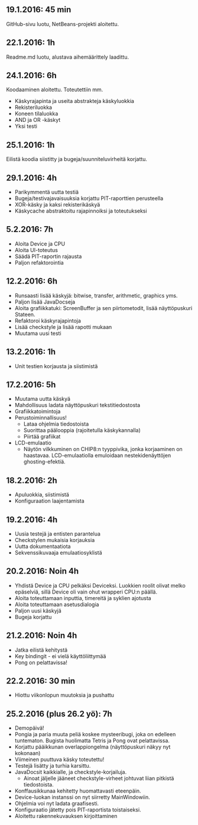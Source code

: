 ## 19.1.2016: 45 min

GitHub-sivu luotu, NetBeans-projekti aloitettu.

## 22.1.2016: 1h

Readme.md luotu, alustava aihemäärittely laadittu.

## 24.1.2016: 6h

Koodaaminen aloitettu. Toteutettiin mm.

* Käskyrajapinta ja useita abstrakteja käskyluokkia
* Rekisteriluokka
* Koneen tilaluokka
* AND ja OR -käskyt
* Yksi testi

## 25.1.2016: 1h

Eilistä koodia siistitty ja bugeja/suunniteluvirheitä korjattu.

## 29.1.2016: 4h

* Parikymmentä uutta testiä
* Bugeja/testivajavaisuuksia korjattu PIT-raporttien perusteella
* XOR-käsky ja kaksi rekisterikäskyä
* Käskycache abstraktoitu rajapinnoiksi ja toteutukseksi

## 5.2.2016: 7h

* Aloita Device ja CPU
* Aloita UI-toteutus
* Säädä PIT-raportin rajausta
* Paljon refaktorointia

## 12.2.2016: 6h

* Runsaasti lisää käskyjä: bitwise, transfer, arithmetic, graphics yms.
* Paljon lisää JavaDocseja
* Aloita grafiikkatuki: ScreenBuffer ja sen piirtometodit, lisää näyttöpuskuri Stateen.
* Refaktoroi käskyrajapintoja
* Lisää checkstyle ja lisää rapotti mukaan
* Muutama uusi testi

## 13.2.2016: 1h

* Unit testien korjausta ja siistimistä

## 17.2.2016: 5h

* Muutama uutta käskyä
* Mahdollisuus ladata näyttöpuskuri tekstitiedostosta
* Grafiikkatoimintoja
* Perustoiminnallisuus!
    * Lataa ohjelmia tiedostoista
    * Suorittaa päälooppia (rajoitetulla käskykannalla)
    * Piirtää grafiikat
* LCD-emulaatio
    * Näytön vilkkuminen on CHIP8:n tyyppivika, jonka korjaaminen on haastavaa. LCD-emulaatiolla emuloidaan nestekidenäyttöjen ghosting-efektiä.

## 18.2.2016: 2h

* Apuluokkia, siistimistä
* Konfiguraation laajentamista

## 19.2.2016: 4h

* Uusia testejä ja entisten parantelua
* Checkstylen mukaisia korjauksia
* Uutta dokumentaatiota
* Sekvenssikuvaaja emulaatiosyklistä

## 20.2.2016: Noin 4h
* Yhdistä Device ja CPU pelkäksi Deviceksi. Luokkien roolit olivat melko epäselviä, sillä Device oli vain ohut wrapperi CPU:n päällä.
* Aloita toteuttamaan inputtia, timereitä ja syklien ajotusta
* Aloita toteuttamaan asetusdialogia
* Paljon uusi käskyjä
* Bugeja korjattu

## 21.2.2016: Noin 4h
* Jatka eilistä kehitystä
* Key bindingit - ei vielä käyttöliittymää
* Pong on pelattavissa!

## 22.2.2016: 30 min
* Hiottu viikonlopun muutoksia ja pushattu

## 25.2.2016 (plus 26.2 yö): 7h
* Demopäivä!
* Pongia ja paria muuta peliä koskee mysteeribugi, joka on edelleen tuntematon. Bugista huolimatta Tetris ja Pong ovat pelattavissa.
* Korjattu pääikkunan overlappiongelma (näyttöpuskuri näkyy nyt kokonaan)
* Viimeinen puuttuva käsky toteutettu!
* Testejä lisätty ja turhia karsittu.
* JavaDocsit kaikkialle, ja checkstyle-korjailuja.
    - Ainoat jäljelle jääneet checkstyle-virheet johtuvat liian pitkistä tiedostoista.
* Konffausikkunaa kehitetty huomattavasti eteenpäin.
* Device-luokan instanssi on nyt siirretty MainWindowiin.
* Ohjelmia voi nyt ladata graafisesti.
* Konfiguraatio jätetty pois PIT-raportista toistaiseksi.
* Aloitettu rakennekuvauksen kirjoittaminen
